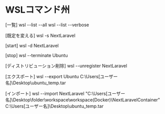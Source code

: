 # WSLコマンド州

[一覧]
wsl --list --all
wsl --list --verbose

[既定を変える]
wsl -s NextLaravel

[start]
wsl -d NextLaravel

[stop]
wsl --terminate  Ubuntu

[ディストリビューション削除]
wsl --unregister NextLaravel

[エクスポート]
wsl --export Ubuntu C:\Users\[ユーザー名]\Desktop\ubuntu_temp.tar

[インポート]
wsl --import NextLaravel "C:\Users\[ユーザー名]\Desktop\folder\workspace\workspace(Docker)\NextLaravelContainer" C:\Users\[ユーザー名]\Desktop\ubuntu_temp.tar
